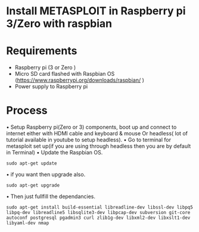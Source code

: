 Install METASPLOIT in Raspberry pi 3/Zero with raspbian
======================================================================


# Requirements

* Raspberry pi (3 or Zero )
* Micro SD card flashed with Raspbian OS (https://www.raspberrypi.org/downloads/raspbian/ )
* Power supply to Raspberry pi

# Process

• Setup Raspberry pi(Zero or 3) components, boot up and connect to internet either with HDMI cable and keyboard & mouse Or headless( lot of tutorial available in youtube to setup headless).
• Go to terminal for metasploit set up(if you are using through headless then you are by default in Terminal)
• Update the Raspbian OS.
```
sudo apt-get update
```
• if you want then upgrade also.
```
sudo apt-get upgrade
 ```
• Then just fullfill the dependancies.
 ```
sudo apt-get install build-essential libreadline-dev libssl-dev libpq5 libpq-dev libreadline5 libsqlite3-dev libpcap-dev subversion git-core autoconf postgresql pgadmin3 curl zlib1g-dev libxml2-dev libxslt1-dev libyaml-dev nmap
 ```
 
